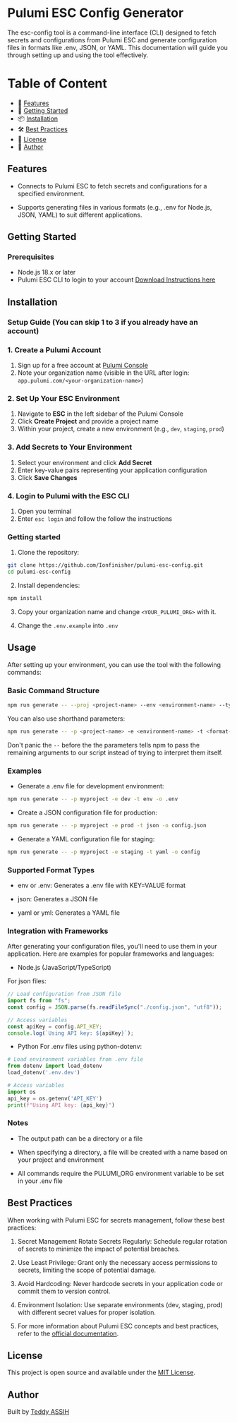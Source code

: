 # Pulumi ESC Config Generator

The esc-config tool is a command-line interface (CLI) designed to fetch secrets and configurations from Pulumi ESC and generate configuration files in formats like .env, JSON, or YAML. This documentation will guide you through setting up and using the tool effectively.

# Table of Content

- 🧱 [Features](#features)
- 🚀 [Getting Started](#getting-started)
- 📦 [Installation](#installation)
- 🛠 [Best Practices](#best-practices)
- 📃 [License](#license)
- 👤 [Author](#resources)

## Features

- Connects to Pulumi ESC to fetch secrets and configurations for a specified environment.

- Supports generating files in various formats (e.g., .env for Node.js, JSON, YAML) to suit different applications.

## Getting Started

### Prerequisites

- Node.js 18.x or later
- Pulumi ESC CLI to login to your account [Download Instructions here](https://www.pulumi.com/docs/esc/download-install/)

## Installation

### Setup Guide (You can skip 1 to 3 if you already have an account)

### 1. Create a Pulumi Account

1. Sign up for a free account at [Pulumi Console](https://app.pulumi.com/signup)
2. Note your organization name (visible in the URL after login: `app.pulumi.com/<your-organization-name>`)

### 2. Set Up Your ESC Environment

1. Navigate to **ESC** in the left sidebar of the Pulumi Console
2. Click **Create Project** and provide a project name
3. Within your project, create a new environment (e.g., `dev`, `staging`, `prod`)

### 3. Add Secrets to Your Environment

1. Select your environment and click **Add Secret**
2. Enter key-value pairs representing your application configuration
3. Click **Save Changes**

### 4. Login to Pulumi with the ESC CLI

1. Open you terminal
2. Enter `esc login` and follow the follow the instructions

### Getting started

1. Clone the repository:

```bash
git clone https://github.com/Ionfinisher/pulumi-esc-config.git
cd pulumi-esc-config
```

2. Install dependencies:

```bash
npm install
```

3. Copy your organization name and change `<YOUR_PULUMI_ORG>` with it.

4. Change the `.env.example` into `.env`

## Usage

After setting up your environment, you can use the tool with the following commands:

### Basic Command Structure

```bash
npm run generate -- --proj <project-name> --env <environment-name> --type <format-type> --output <output-path>
```

You can also use shorthand parameters:

```bash
npm run generate -- -p <project-name> -e <environment-name> -t <format-type> -o <output-path>
```

Don't panic the `--` before the the parameters tells npm to pass the remaining arguments to our script instead of trying to interpret them itself.

### Examples

- Generate a .env file for development environment:

```bash
npm run generate -- -p myproject -e dev -t env -o .env
```

- Create a JSON configuration file for production:

```bash
npm run generate -- -p myproject -e prod -t json -o config.json
```

- Generate a YAML configuration file for staging:

```bash
npm run generate -- -p myproject -e staging -t yaml -o config
```

### Supported Format Types

- env or .env: Generates a .env file with KEY=VALUE format

- json: Generates a JSON file

- yaml or yml: Generates a YAML file

### Integration with Frameworks

After generating your configuration files, you'll need to use them in your application. Here are examples for popular frameworks and languages:

- Node.js (JavaScript/TypeScript)

For json files:

```js
// Load configuration from JSON file
import fs from "fs";
const config = JSON.parse(fs.readFileSync("./config.json", "utf8"));

// Access variables
const apiKey = config.API_KEY;
console.log(`Using API key: ${apiKey}`);
```

- Python
  For .env files using python-dotenv:

```python
# Load environment variables from .env file
from dotenv import load_dotenv
load_dotenv('.env.dev')

# Access variables
import os
api_key = os.getenv('API_KEY')
print(f"Using API key: {api_key}")
```

### Notes

- The output path can be a directory or a file

- When specifying a directory, a file will be created with a name based on your project and environment

- All commands require the PULUMI_ORG environment variable to be set in your .env file

## Best Practices

When working with Pulumi ESC for secrets management, follow these best practices:

1. Secret Management
   Rotate Secrets Regularly: Schedule regular rotation of secrets to minimize the impact of potential breaches.

2. Use Least Privilege: Grant only the necessary access permissions to secrets, limiting the scope of potential damage.

3. Avoid Hardcoding: Never hardcode secrets in your application code or commit them to version control.

4. Environment Isolation: Use separate environments (dev, staging, prod) with different secret values for proper isolation.

5. For more information about Pulumi ESC concepts and best practices, refer to the [official documentation](https://www.pulumi.com/docs/pulumi-cloud/esc/concepts/).

## License

This project is open source and available under the [MIT License](LICENSE).

## Author

Built by [Teddy ASSIH](https://www.linkedin.com/in/teddy-assih-b4204b254/)
